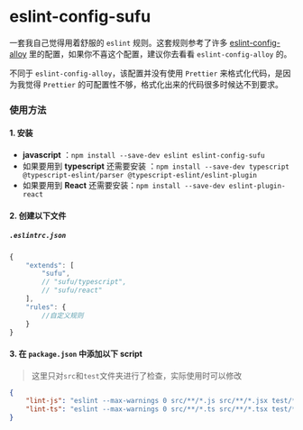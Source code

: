 # eslint-config-sufu

一套我自己觉得用着舒服的 `eslint` 规则。这套规则参考了许多 [eslint-config-alloy](https://github.com/AlloyTeam/eslint-config-alloy) 里的配置，如果你不喜这个配置，建议你去看看 `eslint-config-alloy` 的。

不同于 `eslint-config-alloy`，该配置并没有使用 `Prettier` 来格式化代码，是因为我觉得 `Prettier` 的可配置性不够，格式化出来的代码很多时候达不到要求。

### 使用方法

#### 1. 安装

-   **javascript** ：`npm install --save-dev eslint eslint-config-sufu`
-   如果要用到 **typescript** 还需要安装 ：`npm install --save-dev typescript @typescript-eslint/parser @typescript-eslint/eslint-plugin`
-   如果要用到 **React** 还需要安装：`npm install --save-dev eslint-plugin-react`

#### 2. 创建以下文件

##### `.eslintrc.json`

```js
{
    "extends": [
        "sufu",
        // "sufu/typescript",
        // "sufu/react"
    ],
    "rules": {
        //自定义规则
    }
}
```

#### 3. 在 `package.json` 中添加以下 script

> 这里只对`src`和`test`文件夹进行了检查，实际使用时可以修改

```json
{
    "lint-js": "eslint --max-warnings 0 src/**/*.js src/**/*.jsx test/**/*.js test/**/*.jsx",
    "lint-ts": "eslint --max-warnings 0 src/**/*.ts src/**/*.tsx test/**/*.ts test/**/*.tsx"
}
```
